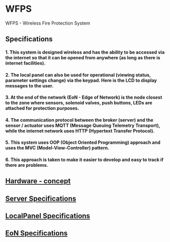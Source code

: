 # WFPS
WFPS - Wireless Fire Protection System

## Specifications
#### 1. This system is designed wireless and has the ability to be accessed via the internet so that it can be opened from anywhere (as long as there is internet facilities).
#### 2. The local panel can also be used for operational (viewing status, parameter settings change) via the keypad. Here is the LCD to display messages to the user.
#### 3. At the end of the network (EoN - Edge of Network) is the node closest to the zone where sensors, solenoid valves, push buttons, LEDs are attached for protection purposes.
#### 4. The communication protocol between the broker (server) and the sensor / actuator uses MQTT (Message Queuing Telemetry Transport), while the internet network uses HTTP (Hypertext Transfer Protocol).
#### 5. This system uses OOP (Object Oriented Programming) approach and uses the MVC (Model-View-Controller) pattern.
#### 6. This approach is taken to make it easier to develop and easy to track if there are problems.
## [Hardware - concept](https://github.com/slametsampon/WFPS/blob/main/resources/WFPS-HW.jpg)

## [Server Specifications](https://github.com/slametsampon/WFPS/blob/main/Server/Server-Specification.md)
## [LocalPanel Specifications](https://github.com/slametsampon/WFPS/blob/main/aLocalPanel/LocalPanel-Specification.md)
## [EoN Specifications](https://github.com/slametsampon/WFPS/blob/main/EoN/EoN-Specification.md)
